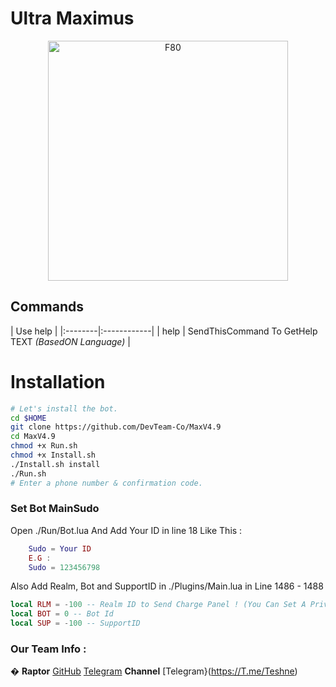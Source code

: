 # Ultra Maximus
<p align="center"><img src="" width="384" alt="F80" title="F80">

## Commands

| Use help |
|:--------|:------------|
| help | SendThisCommand To GetHelp TEXT *(BasedON Language)* |

# Installation

```sh
# Let's install the bot.
cd $HOME
git clone https://github.com/DevTeam-Co/MaxV4.9
cd MaxV4.9
chmod +x Run.sh
chmod +x Install.sh
./Install.sh install
./Run.sh 
# Enter a phone number & confirmation code.
```


### Set Bot **MainSudo**

Open ./Run/Bot.lua And Add Your ID in line 18 Like This :
```lua
    Sudo = Your ID
    E.G :
    Sudo = 123456798
```
Also Add Realm, Bot and SupportID in ./Plugins/Main.lua in Line 1486 - 1488
```lua
local RLM = -100 -- Realm ID to Send Charge Panel ! (You Can Set A Private)
local BOT = 0 -- Bot Id
local SUP = -100 -- SupportID
```


### Our Team Info : 

  � **Raptor** [GitHub](github.com/DevTeam-Co) [Telegram](https://T.me/Pedaret) 
    **Channel** [Telegram}(https://T.me/Teshne)
  
  
 
  
